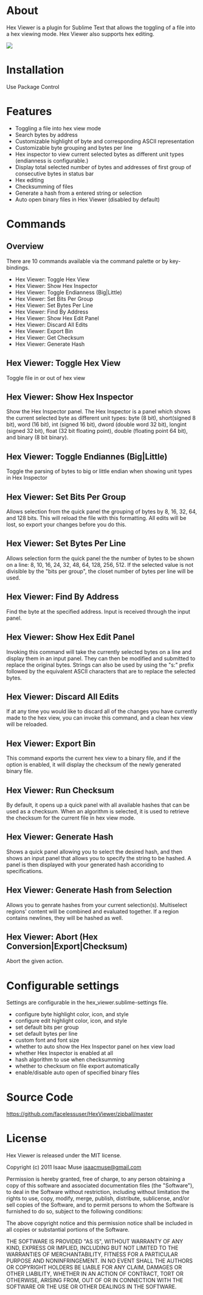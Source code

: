 # About
Hex Viewer is a plugin for Sublime Text that allows the toggling of a file into a hex viewing mode.  Hex Viewer also supports hex editing.

<img src="http://dl.dropbox.com/u/342698/HexViewer/preview.png" border="0"/>

# Installation
Use Package Control

# Features
- Toggling a file into hex view mode
- Search bytes by address
- Customizable highlight of byte and corresponding ASCII representation
- Customizable byte grouping and bytes per line
- Hex inspector to view current selected bytes as different unit types (endianness is configurable.)
- Display total selected number of bytes and addresses of first group of consecutive bytes in status bar
- Hex editing
- Checksumming of files
- Generate a hash from a entered string or selection
- Auto open binary files in Hex Viewer (disabled by default)

# Commands

## Overview
There are 10 commands available via the command palette or by key-bindings.

- Hex Viewer: Toggle Hex View
- Hex Viewer: Show Hex Inspector
- Hex Viewer: Toggle Endianness (Big|Little)
- Hex Viewer: Set Bits Per Group
- Hex Viewer: Set Bytes Per Line
- Hex Viewer: Find By Address
- Hex Viewer: Show Hex Edit Panel
- Hex Viewer: Discard All Edits
- Hex Viewer: Export Bin
- Hex Viewer: Get Checksum
- Hex Viewer: Generate Hash

## Hex Viewer: Toggle Hex View
Toggle file in or out of hex view

## Hex Viewer: Show Hex Inspector
Show the Hex Inspector panel.  The Hex Inspector is a panel which shows the current selected byte as different unit types: byte (8 bit), short(signed 8 bit), word (16 bit), int (signed 16 bit), dword (double word 32 bit), longint (signed 32 bit), float (32 bit floating point), double (floating point 64 bit), and binary (8 bit binary).

## Hex Viewer: Toggle Endiannes (Big|Little)
Toggle the parsing of bytes to big or little endian when showing unit types in Hex Inspector

## Hex Viewer: Set Bits Per Group
Allows selection from the quick panel the grouping of bytes by 8, 16, 32, 64, and 128 bits.  This will reload the file with this formatting.  All edits will be lost, so export your changes before you do this.

## Hex Viewer: Set Bytes Per Line
Allows selection form the quick panel the the number of bytes to be shown on a line: 8, 10, 16, 24, 32, 48, 64, 128, 256, 512.  If the selected value is not divisible by the "bits per group", the closet number of bytes per line will be used.

## Hex Viewer: Find By Address
Find the byte at the specified address.  Input is received through the input panel.

## Hex Viewer: Show Hex Edit Panel
Invoking this command will take the currently selected bytes on a line and display them in an input panel.  They can then be modified and submitted to replace the original bytes.  Strings can also be used by using the "s:" prefix followed by the equivalent ASCII characters that are to replace the selected bytes.

## Hex Viewer: Discard All Edits
If at any time you would like to discard all of the changes you have currently made to the hex view, you can invoke this command, and a clean hex view will be reloaded.

## Hex Viewer: Export Bin
This command exports the current hex view to a binary file, and if the option is enabled, it will display the checksum of the newly generated binary file.

## Hex Viewer: Run Checksum
By default, it opens up a quick panel with all available hashes that can be used as a checksum.  When an algorithm is selected, it is used to retrieve the checksum for the current file in hex view mode.

## Hex Viewer: Generate Hash
Shows a quick panel allowing you to select the desired hash, and then shows an input panel that allows you to specify the string to be hashed. A panel is then displayed with your generated hash accoriding to specifications.

## Hex Viewer: Generate Hash from Selection
Allows you to genrate hashes from your current selection(s).  Multiselect regions' content will be combined and evaluated together.  If a region contains newlines, they will be hashed as well.

## Hex Viewer: Abort (Hex Conversion|Export|Checksum)
Abort the given action.

# Configurable settings
Settings are configurable in the hex_viewer.sublime-settings file.

- configure byte highlight color, icon, and style
- configure edit highlight color, icon, and style
- set default bits per group
- set default bytes per line
- custom font and font size
- whether to auto show the Hex Inspector panel on hex view load
- whether Hex Inspector is enabled at all
- hash algorithm to use when checksumming
- whether to checksum on file export automatically
- enable/disable auto open of specified binary files

# Source Code
https://github.com/facelessuser/HexViewer/zipball/master

# License

Hex Viewer is released under the MIT license.

Copyright (c) 2011 Isaac Muse <isaacmuse@gmail.com>

Permission is hereby granted, free of charge, to any person obtaining a copy of this software and associated documentation files (the "Software"), to deal in the Software without restriction, including without limitation the rights to use, copy, modify, merge, publish, distribute, sublicense, and/or sell copies of the Software, and to permit persons to whom the Software is furnished to do so, subject to the following conditions:

The above copyright notice and this permission notice shall be included in all copies or substantial portions of the Software.

THE SOFTWARE IS PROVIDED "AS IS", WITHOUT WARRANTY OF ANY KIND, EXPRESS OR IMPLIED, INCLUDING BUT NOT LIMITED TO THE WARRANTIES OF MERCHANTABILITY, FITNESS FOR A PARTICULAR PURPOSE AND NONINFRINGEMENT. IN NO EVENT SHALL THE AUTHORS OR COPYRIGHT HOLDERS BE LIABLE FOR ANY CLAIM, DAMAGES OR OTHER LIABILITY, WHETHER IN AN ACTION OF CONTRACT, TORT OR OTHERWISE, ARISING FROM, OUT OF OR IN CONNECTION WITH THE SOFTWARE OR THE USE OR OTHER DEALINGS IN THE SOFTWARE.
